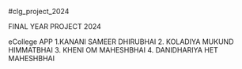 #clg_project_2024

FINAL YEAR PROJECT 2024


eCollege APP
1.KANANI SAMEER DHIRUBHAI
2. KOLADIYA MUKUND HIMMATBHAI
3. KHENI OM MAHESHBHAI
4. DANIDHARIYA HET MAHESHBHAI
